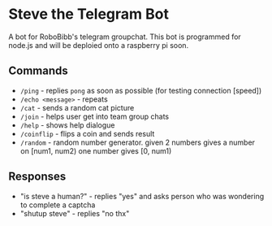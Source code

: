 # Steve the Telegram Bot
A bot for RoboBibb's telegram groupchat. This bot is programmed for node.js and will be deploied onto a raspberry pi soon.

## Commands 
- `/ping` - replies `pong` as soon as possible (for testing connection [speed])
- `/echo <message>` - repeats <message>
- `/cat` - sends a random cat picture
- `/join` - helps user get into team group chats
- `/help` - shows help dialogue
- `/coinflip` - flips a coin and sends result
- `/random` - random number generator. given 2 numbers gives a number on [num1, num2) one number gives [0, num1)

## Responses
- "is steve a human?" - replies "yes" and asks person who was wondering to complete a captcha
- "shutup steve" - replies "no thx"
